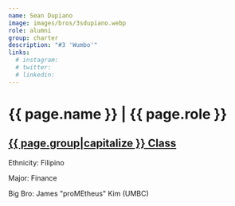 ```yaml
---
name: Sean Dupiano
image: images/bros/3sdupiano.webp
role: alumni
group: charter
description: "#3 'Wumbo'"
links:
  # instagram: 
  # twitter: 
  # linkedin: 
---
```


# {{ page.name }} | {{ page.role }} 
    
## [{{ page.group|capitalize }} Class](/ah/{{page.group}}s)
    
Ethnicity: Filipino

Major: Finance

Big Bro: James "proMEtheus" Kim (UMBC)


